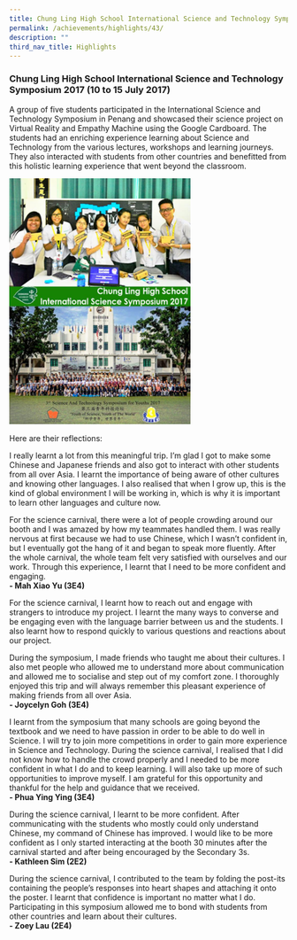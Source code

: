 ```yaml
---
title: Chung Ling High School International Science and Technology Symposium 2017
permalink: /achievements/highlights/43/
description: ""
third_nav_title: Highlights
---
```

### **Chung Ling High School International Science and Technology Symposium 2017 (10 to 15 July 2017)**
A group of five students participated in the International Science and Technology Symposium in Penang and showcased their science project on Virtual Reality and Empathy Machine using the Google Cardboard. The students had an enriching experience learning about Science and Technology from the various lectures, workshops and learning journeys. They also interacted with students from other countries and benefitted from this holistic learning experience that went beyond the classroom.

<img src="/images/chungling.jpg" style="width:65%">

Here are their reflections:

I really learnt a lot from this meaningful trip. I’m glad I got to make some Chinese and Japanese friends and also got to interact with other students from all over Asia. I learnt the importance of being aware of other cultures and knowing other languages. I also realised that when I grow up, this is the kind of global environment I will be working in, which is why it is important to learn other languages and culture now.

For the science carnival, there were a lot of people crowding around our booth and I was amazed by how my teammates handled them. I was really nervous at first because we had to use Chinese, which I wasn’t confident in, but I eventually got the hang of it and began to speak more fluently. After the whole carnival, the whole team felt very satisfied with ourselves and our work. Through this experience, I learnt that I need to be more confident and engaging.<br>
**\- Mah Xiao Yu (3E4)**

For the science carnival, I learnt how to reach out and engage with strangers to introduce my project. I learnt the many ways to converse and be engaging even with the language barrier between us and the students. I also learnt how to respond quickly to various questions and reactions about our project.

During the symposium, I made friends who taught me about their cultures. I also met people who allowed me to understand more about communication and allowed me to socialise and step out of my comfort zone. I thoroughly enjoyed this trip and will always remember this pleasant experience of making friends from all over Asia.<br>
**\- Joycelyn Goh (3E4)**

I learnt from the symposium that many schools are going beyond the textbook and we need to have passion in order to be able to do well in Science. I will try to join more competitions in order to gain more experience in Science and Technology. During the science carnival, I realised that I did not know how to handle the crowd properly and I needed to be more confident in what I do and to keep learning. I will also take up more of such opportunities to improve myself. I am grateful for this opportunity and thankful for the help and guidance that we received.<br>
**\- Phua Ying Ying (3E4)**

During the science carnival, I learnt to be more confident. After communicating with the students who mostly could only understand Chinese, my command of Chinese has improved. I would like to be more confident as I only started interacting at the booth 30 minutes after the carnival started and after being encouraged by the Secondary 3s.<br>
**\- Kathleen Sim (2E2)**

During the science carnival, I contributed to the team by folding the post-its containing the people’s responses into heart shapes and attaching it onto the poster. I learnt that confidence is important no matter what I do. Participating in this symposium allowed me to bond with students from other countries and learn about their cultures.<br>
**\- Zoey Lau (2E4)**